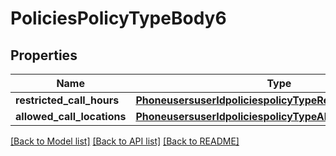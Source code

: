 # PoliciesPolicyTypeBody6

## Properties
Name | Type | Description | Notes
------------ | ------------- | ------------- | -------------
**restricted_call_hours** | [**PhoneusersuserIdpoliciespolicyTypeRestrictedCallHours**](PhoneusersuserIdpoliciespolicyTypeRestrictedCallHours.md) |  | [optional] 
**allowed_call_locations** | [**PhoneusersuserIdpoliciespolicyTypeAllowedCallLocations**](PhoneusersuserIdpoliciespolicyTypeAllowedCallLocations.md) |  | [optional] 

[[Back to Model list]](../README.md#documentation-for-models) [[Back to API list]](../README.md#documentation-for-api-endpoints) [[Back to README]](../README.md)

